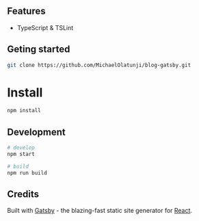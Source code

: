 ## Features

- TypeScript & TSLint

## Geting started

```bash
git clone https://github.com/MichaelOlatunji/blog-gatsby.git
```

# Install
```bash
npm install
```

## Development

```bash
# develop 
npm start

# build
npm run build
```

## Credits

Built with [Gatsby](https://www.gatsbyjs.org/) - the blazing-fast static site generator for [React](https://facebook.github.io/react/).
